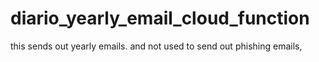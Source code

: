 # diario_yearly_email_cloud_function
this sends out yearly emails. and not used to send out phishing emails,
